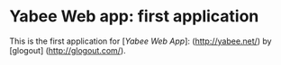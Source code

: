 # Yabee Web app: first application

This is the first application for [*Yabee Web App*]: (http://yabee.net/) by [glogout] (http://glogout.com/).

